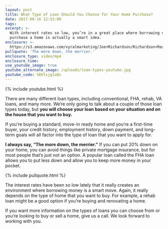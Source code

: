 ```yaml
---
layout: post
title: What Type of Loan Should You Choose for Your Home Purchase?
date: 2017-08-16 12:53:09
tags:
excerpt: >-
  With interest rates so low, you’re in a great place where borrowing money to
  purchase a home is actually a smart idea.
enclosure: >-
  https://s3.amazonaws.com/vyralmarketing/Joe+Richardson/Richardson+Real+Estate-+What+Type+of+Loan+Should+You+Choose+for+Your+Home+Purchase%253F.mp4
pullquote: 'The more down, the merrier.'
enclosure_type: video/mp4
enclosure_time:
use_youtube_image: true
youtube_alternate_image: /uploads/loan-types-youtube.jpg
youtube_code: SEKtsjg1aQs
---
```



{% include youtube.html %}

There are many different loan types, including conventional, FHA, rehab, VA loans, and many more. We’re only going to talk about a couple of those loan types today, but **you will choose your loan based on your situation and on the house that you want to buy.**

If you’re buying a standard, move-in ready home and you’re a first-time buyer, your credit history, employment history, down payment, and long-term goals will all factor into the type of loan that you want to apply for. &nbsp;

**I always say, “The more down, the merrier.”** If you can put 20% down on your home, you can avoid things like private mortgage insurance, but for most people that’s just not an option. A popular loan called the FHA loan allows you to put less down and allow you to keep more money in your pocket.

{% include pullquote.html %}

The interest rates have been so low lately that it really creates an environment where borrowing money is a smart move. Again, it really depends on the type of home that you want to buy. For example, a rehab loan might be a good option if you’re buying and renovating a home.

If you want more information on the types of loans you can choose from or you’re looking to buy or sell a home, give us a call. We look forward to working with you.